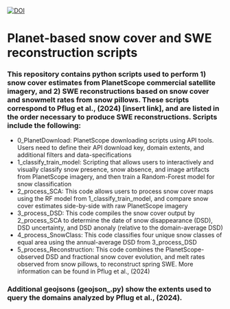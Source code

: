 [![DOI](https://sandbox.zenodo.org/badge/772559793.svg)](https://sandbox.zenodo.org/doi/10.5072/zenodo.55337)

# Planet-based snow cover and SWE reconstruction scripts

### This repository contains python scripts used to perform 1) snow cover estimates from PlanetScope commercial satellite imagery, and 2) SWE reconstructions based on snow cover and snowmelt rates from snow pillows. These scripts correspond to Pflug et al., (2024) [insert link], and are listed in the order necessary to produce SWE reconstructions. Scripts include the following:
  - 0_PlanetDownload: PlanetScope downloading scripts using API tools. Users need to define their API download key, domain extents, and additional filters and data-specifications
  - 1_classify_train_model: Scripting that allows users to interactively and visually classify snow presence, snow absence, and image artifacts from PlanetScope imagery, and then train a Random-Forest model for snow classification
  - 2_process_SCA: This code allows users to process snow cover maps using the RF model from 1_classify_train_model, and compare snow cover estimates side-by-side with raw PlanetScope imagery
  - 3_process_DSD: This code compiles the snow cover output by 2_process_SCA to determine the date of snow disappearance (DSD), DSD uncertainty, and DSD anonaly (relative to the domain-average DSD)
  - 4_process_SnowClass: This code classifies four unique snow classes of equal area using the annual-average DSD from 3_process_DSD
  - 5_process_Reconstruction: This code combines the PlanetScope-observed DSD and fractional snow cover evolution, and melt rates observed from snow pillows, to reconstruct spring SWE. More information can be found in Pflug et al., (2024)

### Additional geojsons (geojson_<domainID>.py) show the extents used to query the domains analyzed by Pflug et al., (2024).
